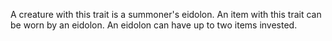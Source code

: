 A creature with this trait is a summoner's eidolon. An item with this trait can be worn by an eidolon. An eidolon can have up to two items invested.